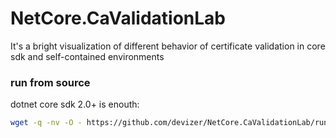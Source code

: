 # NetCore.CaValidationLab 
It's a bright visualization of different behavior of certificate validation in core sdk and self-contained environments

### run from source
dotnet core sdk 2.0+ is enouth:
```bash
wget -q -nv -O - https://github.com/devizer/NetCore.CaValidationLab/run.sh | bash
```
